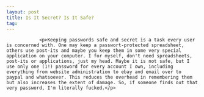 ```yaml
---
layout: post
title: Is It Secret? Is It Safe?
tag: 
---
```



                <p>Keeping passwords safe and secret is a task every user is concerned with. One may keep a passwort-protected spreadsheet, others use post-its and maybe you keep them in some very special application on your computer. I for myself, don't need spreadsheets, post-its or applications, just my head. Maybe it is not safe, but I use only one (1!) password for every account I own, including everything from website administration to ebay and email over to paypal and whatsoever. This reduces the overhead in remembering them but also increases the extent of damage. So, if someone finds out that very password, I'm literally fucked.</p>
            
